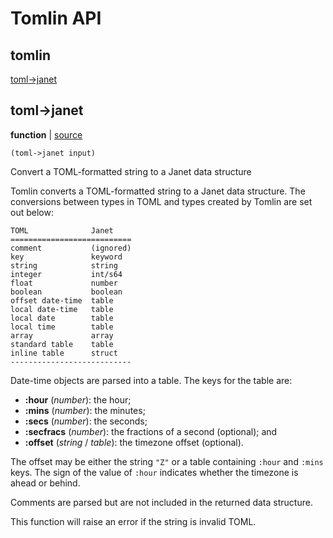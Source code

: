 # Tomlin API

## tomlin

[toml-&gt;janet](#toml-janet)

## toml-&gt;janet

**function**  | [source][1]

```janet
(toml->janet input)
```

Convert a TOML-formatted string to a Janet data structure

Tomlin converts a TOML-formatted string to a Janet data structure. The
conversions between types in TOML and types created by Tomlin are set out
below:

```
TOML              Janet
===========================
comment           (ignored)
key               keyword
string            string
integer           int/s64
float             number
boolean           boolean
offset date-time  table
local date-time   table
local date        table
local time        table
array             array
standard table    table
inline table      struct
---------------------------
```

Date-time objects are parsed into a table. The keys for the table are:

- **:hour** (_number_): the hour;
- **:mins** (_number_): the minutes;
- **:secs** (_number_): the seconds;
- **:secfracs** (_number_): the fractions of a second (optional); and
- **:offset** (_string_ / _table_): the timezone offset (optional).

The offset may be either the string `"Z"` or a table containing `:hour` and
`:mins` keys. The sign of the value of `:hour` indicates whether the timezone
is ahead or behind.

Comments are parsed but are not included in the returned data structure.

This function will raise an error if the string is invalid TOML.

[1]: src/tomlin.janet#L83


